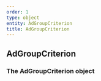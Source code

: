 ```yaml
---
order: 1
type: object
entity: AdGroupCriterion 
title: AdGroupCriterion 
---
```


## AdGroupCriterion 
### The AdGroupCriterion object

